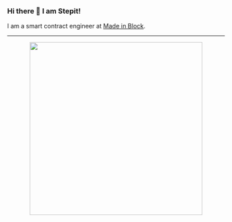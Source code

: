 ### Hi there 👋 I am Stepit!

I am a smart contract engineer at [Made in Block](https://mib.tech/).

---
<p align = "center">
  <img src = "https://github-readme-stats.vercel.app/api?username=0xstepit&show_icons=true&theme=blueberry" width = 400>
</p>
